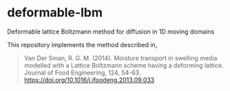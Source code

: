 # deformable-lbm

Deformable lattice Boltzmann method for diffusion in 1D moving domains

This repository implements the method described in, 

> Van Der Sman, R. G. M. (2014). Moisture transport in swelling media modelled with a Lattice Boltzmann scheme having a deforming lattice.
> Journal of Food Engineering, 124, 54-63. https://doi.org/10.1016/j.jfoodeng.2013.09.033

